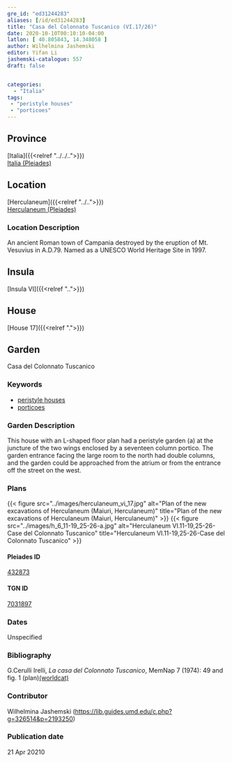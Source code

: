 ```yaml
---
gre_id: "ed31244283"
aliases: [/id/ed31244283]
title: "Casa del Colonnato Tuscanico (VI.17/26)"
date: 2020-10-10T00:10:10-04:00
latlon: [ 40.805843, 14.348058 ]
author: Wilhelmina Jashemski
editor: Yifan Li
jashemski-catalogue: 557
draft: false


categories:
  - "Italia"
tags:
 - "peristyle houses"
 - "porticoes"
---
```


## Province

[Italia]({{<relref "../../..">}}) \
[Italia (Pleiades)](https://pleiades.stoa.org/places/1052)



## Location

[Herculaneum]({{<relref "../..">}}) \
[Herculaneum (Pleiades)](https://pleiades.stoa.org/places/432873)

### Location Description
An ancient Roman town of Campania destroyed by the eruption of Mt. Vesuvius in A.D.79. Named as a UNESCO World Heritage Site in 1997.


## Insula
[Insula VI]({{<relref "..">}})

## House
[House 17]({{<relref ".">}})

## Garden
Casa del Colonnato Tuscanico


### Keywords
 - [peristyle houses](http://vocab.getty.edu/page/aat/300005452)
 - [porticoes](http://vocab.getty.edu/page/aat/300004145)



### Garden Description
This house with an L-shaped floor plan had a peristyle garden (a) at the juncture of the two wings enclosed by a seventeen column portico. The garden entrance facing the large room to the north had double columns, and the garden could be approached from the atrium or from the entrance off the street on the west.

### Plans
{{< figure src="../images/herculaneum_vi_17.jpg" alt="Plan of the new excavations of Herculaneum (Maiuri, Herculaneum)" title="Plan of the new excavations of Herculaneum (Maiuri, Herculaneum)" >}}
{{< figure src="../images/h_6_11-19_25-26-a.jpg" alt="Herculaneum VI.11-19,25-26-Case del Colonnato Tuscanico" title="Herculaneum VI.11-19,25-26-Case del Colonnato Tuscanico" >}}



#### Pleiades ID
[432873](https://pleiades.stoa.org/places/432873)

#### TGN ID
[7031897](http://vocab.getty.edu/page/tgn/7031897)

### Dates
Unspecified

### Bibliography
G.Cerulli Irelli, *La casa del Colonnato Tuscanico*, MemNap 7 (1974): 49 and fig. 1 (plan)[(worldcat)](http://www.worldcat.org/oclc/990804745)



### Contributor
Wilhelmina Jashemski (https://lib.guides.umd.edu/c.php?g=326514&p=2193250)


### Publication date

21 Apr 20210
